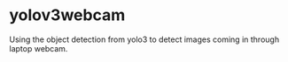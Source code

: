 # yolov3webcam
Using the object detection from yolo3 to detect images coming in through laptop webcam.
